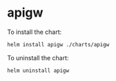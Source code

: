 # apigw

To install the chart:

```bash
helm install apigw ./charts/apigw
```

To uninstall the chart:

```bash
helm uninstall apigw
```
